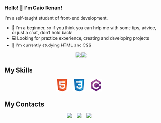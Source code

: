 ### Hello! 👋 I'm Caio Renan!

I'm a self-taught student of front-end development.
- 🤝 I'm a beginner, so if you think you can help me with some tips, advice, or just a chat, don't hold back!
- 💻 Looking for practice experience, creating and developing projects
- 📖 I'm currently studying HTML and CSS

<p align="center">
  <a href="https://github.com/anuraghazra/github-readme-stats.vercel.app">
    <img
      align="center"
      height="165"
      src="https://github-readme-stats.vercel.app/api?username=Caio-Renan&show_icons=true&theme=tokyonight&include_all_commits=true&count_private=true"
    />
  </a>
  <a href="https://github.com/anuraghazra/github-readme-stats.vercel.app">
    <img
      align="center"
      src="https://github-readme-stats.vercel.app/api/top-langs/?username=Caio-Renan&layout=compact&langs_count=7&theme=tokyonight"
    />
  </a>
</p>

## My Skills  

<div align="center">
  <img align="center" alt="Caio-HTML" height="40" width="40" src="https://raw.githubusercontent.com/devicons/devicon/master/icons/html5/html5-original.svg">
  &nbsp;&nbsp;
  <img align="center" alt="Caio-CSS" height="40" width="40" src="https://raw.githubusercontent.com/devicons/devicon/master/icons/css3/css3-original.svg">
  &nbsp;&nbsp;
  <img align="center" alt="Caio-CSS" height="40" width="40" src="https://raw.githubusercontent.com/devicons/devicon/master/icons/csharp/csharp-original.svg">
  &nbsp;&nbsp;
</div>

## My Contacts
  
<div align="center"> 
  <a href="https://www.instagram.com/caio_renan08/" target="_blank"><img src="https://img.shields.io/badge/-Instagram-%23E4405F?style=for-the-badge&logo=instagram&logoColor=white" target="_blank"></a>
  &nbsp;&nbsp;
  <a href = "mailto:
caiorenan016@gmail.com"><img src="https://img.shields.io/badge/-Gmail-%23333?style=for-the-badge&logo=gmail&logoColor=white" target="_blank"></a>
  &nbsp;&nbsp;
  <a href="https://www.linkedin.com/in/caio-santos-103b72178/" target="_blank"><img src="https://img.shields.io/badge/-LinkedIn-%230077B5?style=for-the-badge&logo=linkedin&logoColor=white" target="_blank"></a>
  &nbsp;&nbsp;
</div>
